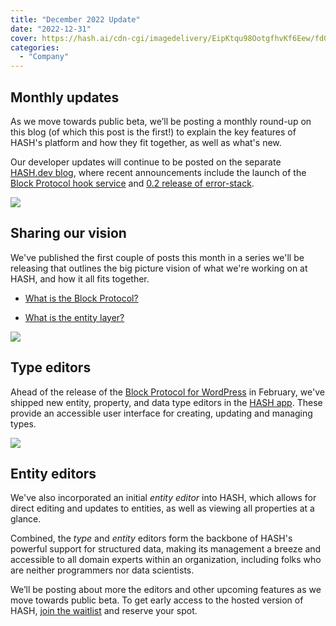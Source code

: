 ```yaml
---
title: "December 2022 Update"
date: "2022-12-31"
cover: https://hash.ai/cdn-cgi/imagedelivery/EipKtqu98OotgfhvKf6Eew/fd034ac8-7645-453e-731b-7a46e06d7f00/public
categories: 
  - "Company"
---
```


## Monthly updates

As we move towards public beta, we’ll be posting a monthly round-up on this blog (of which this post is the first!) to explain the key features of HASH's platform and how they fit together, as well as what's new.

Our developer updates will continue to be posted on the separate [HASH.dev blog](https://hash.dev/blog), where recent announcements include the launch of the [Block Protocol hook service](https://hash.dev/blog/hook-service) and [0.2 release of error-stack](https://hash.dev/blog/error-stack-update-0-2).

![](https://imagedelivery.net/EipKtqu98OotgfhvKf6Eew/265bbb08-95bd-4795-ca80-d928b8067800/public)

## Sharing our vision

We've published the first couple of posts this month in a series we'll be releasing that outlines the big picture vision of what we're working on at HASH, and how it all fits together.

- [What is the Block Protocol?](https://hash.ai/blog/what-is-the-block-protocol)

- [What is the entity layer?](https://hash.ai/blog/what-is-the-entity-layer)

![](https://imagedelivery.net/EipKtqu98OotgfhvKf6Eew/15457e2c-bfa9-4de7-25f3-e48d1f291200/public)

## Type editors

Ahead of the release of the [Block Protocol for WordPress](https://blockprotocol.org/wordpress) in February, we've shipped new entity, property, and data type editors in the [HASH app](https://hash.ai/platform/hash). These provide an accessible user interface for creating, updating and managing types.

![](https://imagedelivery.net/EipKtqu98OotgfhvKf6Eew/3dcd8d4e-caf9-4590-7bb5-60cf5cf1b300/public)

## Entity editors

We've also incorporated an initial _entity editor_ into HASH, which allows for direct editing and updates to entities, as well as viewing all properties at a glance.

Combined, the _type_ and _entity_ editors form the backbone of HASH's powerful support for structured data, making its management a breeze and accessible to all domain experts within an organization, including folks who are neither programmers nor data scientists.

We’ll be posting about more the editors and other upcoming features as we move towards public beta. To get early access to the hosted version of HASH, [join the waitlist](https://hash.ai) and reserve your spot.
